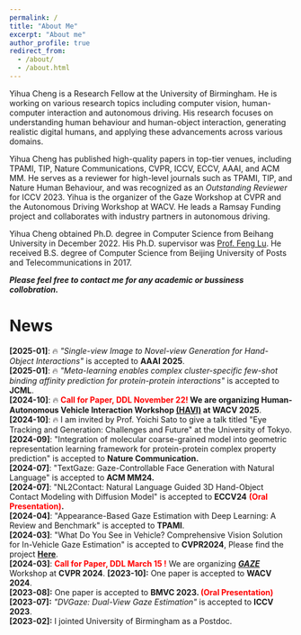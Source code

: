 ```yaml
---
permalink: /
title: "About Me"
excerpt: "About me"
author_profile: true
redirect_from: 
  - /about/
  - /about.html
---
```

Yihua Cheng is a Research Fellow at the University of Birmingham.
He is working on various research topics including computer vision, human-computer interaction and autonomous driving.
His research focuses on understanding human behaviour and human-object interaction, generating realistic digital humans, and applying these advancements across various domains.

Yihua Cheng has published high-quality papers in top-tier venues, including TPAMI, TIP, Nature Communications, CVPR, ICCV, ECCV, AAAI, and ACM MM. He serves as a reviewer for high-level journals such as TPAMI, TIP, and Nature Human Behaviour, and was recognized as an *Outstanding Reviewer* for ICCV 2023.
Yihua is the organizer of the Gaze Workshop at CVPR and the Autonomous Driving Workshop at WACV. He leads a Ramsay Funding project and collaborates with industry partners in autonomous driving.

Yihua Cheng obtained Ph.D. degree in Computer Science from Beihang University in December 2022. His Ph.D. supervisor was [Prof. Feng Lu](https://scholar.google.com.hk/citations?user=9ggbm0QAAAAJ&hl=en). He received B.S. degree of Computer Science from Beijing University of Posts and Telecommunications in 2017.

***Please feel free to contact me for any academic or bussiness collobration.***

News
=====
**\[2025-01\]**: 🔥 *"Single-view Image to Novel-view Generation for Hand-Object Interactions"* is accepted to **AAAI 2025**.  
**\[2025-01\]**: 🔥 *"Meta-learning enables complex cluster-specific few-shot binding affinity prediction for protein-protein interactions"* is accepted to **JCML**.  
**\[2024-10\]**: 🔥 **<font color=red>Call for Paper, DDL November 22!</font> We are organizing Human-Autonomous Vehicle Interaction Workshop [(HAVI)](https://haviworkshop.github.io/2024/) at WACV 2025**.   
**\[2024-10\]**: 🔥 I am invited by Prof. Yoichi Sato to give a talk titled "Eye Tracking and Generation: Challenges and Future" at the University of Tokyo.   
**\[2024-09\]**: "Integration of molecular coarse-grained model into geometric representation learning framework for protein-protein complex property prediction" is accepted to **Nature Communication.**  
**\[2024-07\]**: "TextGaze: Gaze-Controllable Face Generation with Natural Language" is accepted to **ACM MM24.**   
**\[2024-07\]**: "NL2Contact: Natural Language Guided 3D Hand-Object Contact Modeling with Diffusion Model" is accepted to **ECCV24** **<font color=red>(Oral Presentation)</font>.**   
**\[2024-04\]**: "Appearance-Based Gaze Estimation with Deep Learning: A Review and Benchmark" is accepted to **TPAMI**.     
**\[2024-03\]**: "What Do You See in Vehicle? Comprehensive Vision Solution for In-Vehicle Gaze Estimation" is accepted to **CVPR2024**, Please find the project **[Here](work/ivgaze)**.    
**\[2024-03\]**: **<font color=red>Call for Paper, DDL March 15 !</font>** We are organizing ***[GAZE](https://gazeworkshop.github.io/2024/)*** Workshop at **CVPR 2024**.
**\[2023-10\]:** One paper is accepted to **WACV 2024**.   
**\[2023-08\]:** One paper is accepted to **BMVC 2023. <font color=red>(Oral Presentation)</font>**   
**\[2023-07\]:** *"DVGaze: Dual-View Gaze Estimation"* is accepted to **ICCV 2023**.  
**\[2023-02\]:** I jointed University of Birmingham as a Postdoc.
